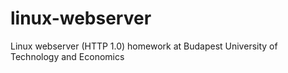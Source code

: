 # linux-webserver
Linux webserver (HTTP 1.0) homework at Budapest University of Technology and Economics

